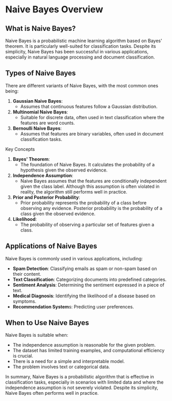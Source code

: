 # Naive Bayes Overview

## What is Naive Bayes?

Naive Bayes is a probabilistic machine learning algorithm based on Bayes' theorem. It is particularly well-suited for classification tasks. Despite its simplicity, Naive Bayes has been successful in various applications, especially in natural language processing and document classification.

## Types of Naive Bayes

There are different variants of Naive Bayes, with the most common ones being:

1. **Gaussian Naive Bayes**:
   - Assumes that continuous features follow a Gaussian distribution.
2. **Multinomial Naive Bayes**:
   - Suitable for discrete data, often used in text classification where the features are word counts.
3. **Bernoulli Naive Bayes**:
   - Assumes that features are binary variables, often used in document classification tasks.

Key Concepts

1. **Bayes' Theorem**:
   - The foundation of Naive Bayes. It calculates the probability of a hypothesis given the observed evidence.
2. **Independence Assumption**:
   - Naive Bayes assumes that the features are conditionally independent given the class label. Although this assumption is often violated in reality, the algorithm still performs well in practice.
3. **Prior and Posterior Probability**:
   - Prior probability represents the probability of a class before observing any evidence. Posterior probability is the probability of a class given the observed evidence.
4. **Likelihood**:
   - The probability of observing a particular set of features given a class.

## Applications of Naive Bayes

Naive Bayes is commonly used in various applications, including:

 - **Spam Detection**: Classifying emails as spam or non-spam based on their content.
 - **Text Classification**: Categorizing documents into predefined categories.
 - **Sentiment Analysis**: Determining the sentiment expressed in a piece of text.
 - **Medical Diagnosis**: Identifying the likelihood of a disease based on symptoms.
 - **Recommendation System**s: Predicting user preferences.

## When to Use Naive Bayes

Naive Bayes is suitable when:

 - The independence assumption is reasonable for the given problem.
 - The dataset has limited training examples, and computational efficiency is crucial.
 - There is a need for a simple and interpretable model.
 - The problem involves text or categorical data.

In summary, Naive Bayes is a probabilistic algorithm that is effective in classification tasks, especially in scenarios with limited data and where the independence assumption is not severely violated. Despite its simplicity, Naive Bayes often performs well in practice.
